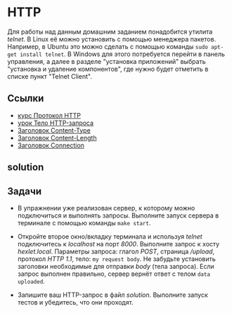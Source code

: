 # HTTP

Для работы над данным домашним заданием понадобится утилита *telnet*. В Linux её можно установить с помощью менеджера пакетов. Например,
в Ubuntu это можно сделать с помощью команды `sudo apt-get install telnet`. В Windows для этого потребуется перейти в панель управления,
а далее в разделе "установка приложений" выбрать "установка и удаление компонентов", где нужно будет отметить в списке пункт "Telnet Client".

## Ссылки

* [курс Протокол HTTP](https://ru.hexlet.io/courses/http_protocol)
* [урок Тело HTTP-запроса](https://ru.hexlet.io/courses/http_protocol/lessons/body/theory_unit)
* [Заголовок Content-Type](https://developer.mozilla.org/ru/docs/Web/HTTP/Headers/Content-Type)
* [Заголовок Content-Length](https://developer.mozilla.org/ru/docs/Web/HTTP/Headers/Content-Length)
* [Заголовок Connection](https://developer.mozilla.org/ru/docs/Web/HTTP/Headers/Connection)

## solution

## Задачи

* В упражнении уже реализован сервер, к которому можно подключиться и выполнять запросы.
Выполните запуск сервера в терминале с помощью команды `make start`.

* Откройте второе окно/вкладку терминала и используя *telnet* подключитесь к *localhost* на порт *8000*. Выполните запрос к
хосту *hexlet.local*. Параметры запроса: глагол *POST*, страница */upload*, протокол *HTTP 1.1*, тело: `my request body`.
Не забудьте установить заголовки необходимые для отправки *body* (тела запроса). Если запрос выполнен правильно, сервер вернёт ответ с телом `data uploaded`.

* Запишите ваш HTTP-запрос в файл *solution*. Выполните запуск тестов и убедитесь, что они проходят.
